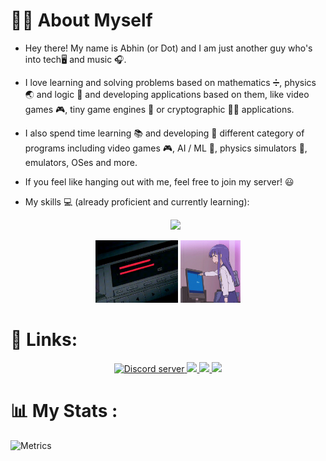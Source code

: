 # :supervillain_man: About Myself

- Hey there! My name is Abhin (or Dot) and I am just another guy who's into tech:desktop_computer: and music :headphones:.

- I love learning and solving problems based on mathematics :heavy_division_sign:, physics  :earth_asia: and logic :jigsaw: and developing applications based on them, like video games :video_game:, tiny game engines :space_invader: or cryptographic :man_technologist: applications.

- I also spend time learning :books: and developing :microscope: different category of programs including video games :video_game:, AI / ML :robot:, physics simulators :game_die:, emulators, OSes and more.

- If you feel like hanging out with me, feel free to join my server! :smiley:

- My skills :computer: (already proficient and currently learning):
  <p align="center">
    <img src="https://skillicons.dev/icons?i=bash,git,github,powershell,vscode,c,cs,cpp,rust,py,html,css,md,js,ts,,deno,nodejs,dotnet,qt,tailwindcss,vue,wasm,regex,unity,godot">
  </p>

<p align="center">
 <img src="./images/216638.gif" height="100">
 <img src="./images/3703.gif" height="100">
</p>

# :link: Links:

<p align="center">
  <a href="https://discord.gg/s4JbsUPNZa" target="_blank">
    <img src="https://dcbadge.vercel.app/api/server/s4JbsUPNZa" alt="Discord server">
  </a>
  <a href="https://discordapp.com/users/853527642652409866" target="_blank">
    <img src="https://img.shields.io/badge/Discord-%235865F2.svg?style=for-the-badge&logo=discord&logoColor=white">
  </a>
  <a href="https://www.hackerrank.com/dotslashconfig" target="_blank">
    <img src="https://img.shields.io/badge/-Hackerrank-2EC866?style=for-the-badge&logo=HackerRank&logoColor=white">
  </a>
  <a href="mailto:abinr5501@gmail.com" target="_blank">
    <img src="https://img.shields.io/badge/Gmail-D14836?style=for-the-badge&logo=gmail&logoColor=white">
  </a>
</p>

# :bar_chart: My Stats :

![Metrics](https://metrics.lecoq.io/dotslashinit-sh?template=classic&languages=1&achievements=1&isocalendar=1&base=header%2C%20activity%2C%20community%2C%20repositories%2C%20metadata&base.indepth=false&base.hireable=false&base.skip=false&isocalendar=false&isocalendar.duration=half-year&languages=false&languages.limit=8&languages.threshold=0%25&languages.other=false&languages.colors=github&languages.sections=most-used&languages.indepth=false&languages.analysis.timeout=15&languages.analysis.timeout.repositories=7.5&languages.categories=markup%2C%20programming&languages.recent.categories=markup%2C%20programming&languages.recent.load=300&languages.recent.days=14&achievements=false&achievements.threshold=C&achievements.secrets=true&achievements.display=detailed&achievements.limit=0&config.timezone=Asia%2FCalcutta)

